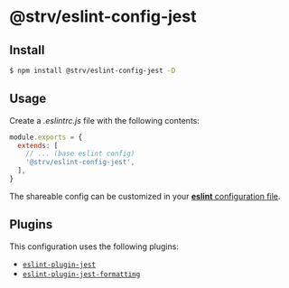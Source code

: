 # @strv/eslint-config-jest

## Install

```bash
$ npm install @strv/eslint-config-jest -D
```

## Usage

Create a _.eslintrc.js_ file with the following contents:

```js
module.exports = {
  extends: [
    // ... (base eslint config)
    '@strv/eslint-config-jest',
  ],
}
```

The shareable config can be customized in your [**eslint** configuration file](https://eslint.org/docs/user-guide/configuring).

## Plugins

This configuration uses the following plugins:

- [`eslint-plugin-jest`](https://github.com/jest-community/eslint-plugin-jest)
- [`eslint-plugin-jest-formatting`](https://github.com/dangreenisrael/eslint-plugin-jest-formatting)
